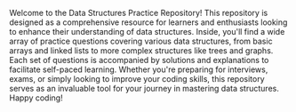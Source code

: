 Welcome to the Data Structures Practice Repository! This repository is designed as a comprehensive resource for learners and enthusiasts looking to enhance their understanding of data structures. Inside, you'll find a wide array of practice questions covering various data structures, from basic arrays and linked lists to more complex structures like trees and graphs. Each set of questions is accompanied by solutions and explanations to facilitate self-paced learning. Whether you're preparing for interviews, exams, or simply looking to improve your coding skills, this repository serves as an invaluable tool for your journey in mastering data structures. Happy coding!
